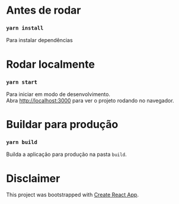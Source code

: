 # Antes de rodar

### `yarn install`
Para instalar dependências


# Rodar localmente

### `yarn start`
Para iniciar em modo de desenvolvimento.\
Abra [http://localhost:3000](http://localhost:3000) para ver o projeto rodando no navegador.


# Buildar para produção

### `yarn build`

Builda a aplicação para produção na pasta `build`.


# Disclaimer

This project was bootstrapped with [Create React App](https://github.com/facebook/create-react-app).
